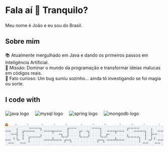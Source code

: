 <h1 align="left">Fala aí 👋 Tranquilo?</h1>

###

<p align="left">Meu nome é João e eu sou do Brasil.</p>

###

<h2 align="left">Sobre mim</h2>

###

<p align="left">📚 Atualmente mergulhado em Java e dando os primeiros passos em Inteligência Artificial.<br>🎯 Missão: Dominar o mundo da programação e transformar ideias malucas em códigos reais.<br>🎲 Fato curioso: Um bug sumiu sozinho… ainda tô investigando se foi magia ou sorte.</p>

###

<h2 align="left">I code with</h2>

###

<div align="left">
  <img src="https://cdn.jsdelivr.net/gh/devicons/devicon/icons/java/java-original.svg" height="40" alt="java logo"  />
  <img width="12" />
  <img src="https://cdn.jsdelivr.net/gh/devicons/devicon/icons/mysql/mysql-original.svg" height="40" alt="mysql logo"  />
  <img width="12" />
  <img src="https://cdn.jsdelivr.net/gh/devicons/devicon/icons/spring/spring-original.svg" height="40" alt="spring logo"  />
  <img width="12" />
  <img src="https://cdn.jsdelivr.net/gh/devicons/devicon/icons/mongodb/mongodb-original.svg" height="40" alt="mongodb logo"  />
</div>

###

<picture>
  <source media="(prefers-color-scheme: dark)" srcset="https://raw.githubusercontent.com/JoaoPedro2701/JoaoPedro2701/output/pacman-contribution-graph-dark.svg">
  <source media="(prefers-color-scheme: light)" srcset="https://raw.githubusercontent.com/JoaoPedro2701/JoaoPedro2701/output/pacman-contribution-graph.svg">
  <img alt="pacman contribution graph" src="https://raw.githubusercontent.com/JoaoPedro2701/JoaoPedro2701/output/pacman-contribution-graph.svg">
</picture>

###
